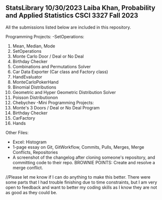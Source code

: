 StatsLibrary
10/30/2023
Laiba Khan, Probability and Applied Statistics CSCI 3327 Fall 2023
------------------------------------------------------------------
All the submissions listed below are included in this repository.

Programming Projects:
-SetOperations:
   1. Mean, Median, Mode
   2. SetOperations
   3. Monte Carlo Door / Deal or No Deal 
   4. Birthday Checker
   5. Combinations and Permutations Solver
   6. Car Data Exporter (Car class and Factory class)
   7. HandEvaluator
   8. MonteCarloPokerHand
   9. Binomial Distributions
   10. Geometric and Hyper Geometric Distribution Solver
   11. Poisson Distributionon
   12. Chebychev
-Mini Programming Projects: 
   13. Monte's 3 Doors / Deal or No Deal Program
   14. Birthday Checker
   15. CarFactory 
   16. Hands

Other Files:
   * Excel: Histogram
   * 1-page essay on Git, GitWorkflow, Commits, Pulls, Merges, Merge Conflicts, Repositories
   * A screenshot of the changelog after cloning someone's repository, and committing code to their repo. BROWNIE POINTS: Create and resolve a merge conflict.


//Please let me know if I can do anything to make this better. There were some parts that I had trouble finishing due to time constraints, but I am very open to feedback and want to better my coding skills as I know they are not as good as they could be.

